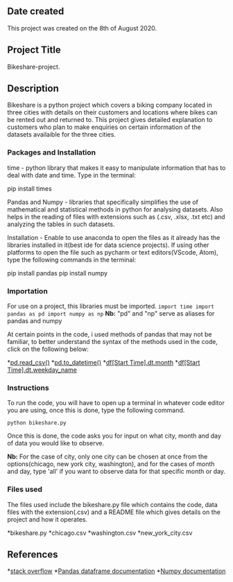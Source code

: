 ## Date created
This project was created on the 8th of August 2020.

## Project Title
Bikeshare-project.

## Description
Bikeshare is a python project which covers a biking company located in three cities with details on their customers and locations where bikes can be rented out and returned to. This project gives detailed explanation to customers who plan to make enquiries on certain information of the datasets availaible for the three cities.

### Packages and Installation
time - python library that makes it easy to manipulate information that has to deal with date and time. Type in the terminal:

pip install times

Pandas and Numpy - libraries that specifically simplifies the use of mathematical and statistical methods in python for analysing datasets. Also helps in the reading of files with extensions such as (.csv, .xlsx, .txt etc) and analyzing the tables in such datasets.

Installation - Enable to use anaconda to open the files as it already has the libraries installed in it(best ide for data science projects). If using other platforms to open the file such as pycharm or text editors(VScode, Atom), type the following commands in the terminal:

pip install pandas
pip install numpy

### Importation 

For use on a project, this libraries must be imported. 
`import time
 import pandas as pd
 import numpy as np`
**Nb:** "pd" and "np" serve as aliases for pandas and numpy

At certain points in the code, i used methods of pandas that may not be familiar, to better understand the syntax of the methods used in the code, click on the following below:

*[pd.read_csv()](https://pandas.pydata.org/pandas-docs/stable/reference/api/pandas.read_csv.html)
*[pd.to_datetime()](https://pandas.pydata.org/pandas-docs/stable/reference/api/pandas.to_datetime.html)
*[df[Start Time].dt.month](https://pandas.pydata.org/pandas-docs/stable/reference/api/pandas.Series.dt.month.html)
*[df[Start Time].dt.weekday_name](https://pandas.pydata.org/pandas-docs/stable/reference/api/pandas.Series.dt.weekday.html)


### Instructions

To run the code, you will have to open up a terminal in whatever code editor you are using, once this is done, type the following command.

`python bikeshare.py`

Once this is done, the code asks you for input on what city, month and day of data you would like to observe.

**Nb:** For the case of city, only one city can be chosen at once from the options(chicago, new york city, washington), and for the cases of month and day, type 'all' if you want to observe data for that specific month or day.


### Files used
The files used include the bikeshare.py file which contains the code, data files with the extension(.csv) and a README file which gives details on the project and how it operates.

*bikeshare.py
*chicago.csv
*washington.csv
*new_york_city.csv

## References

*[stack overflow](https://stackoverflow.com/)
*[Pandas dataframe documentation](https://pandas.pydata.org/pandas-docs/stable/reference/api/pandas.DataFrame.html)
*[Numpy documentation](https://numpy.org/doc/stable/user/basics.html)


